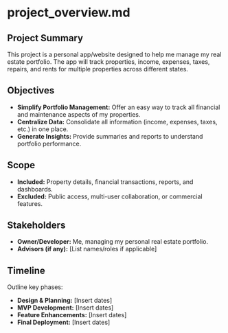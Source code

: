 <!-- File: /docs/project_overview.md -->
# project_overview.md

## Project Summary
This project is a personal app/website designed to help me manage my real estate portfolio. The app will track properties, income, expenses, taxes, repairs, and rents for multiple properties across different states.

## Objectives
- **Simplify Portfolio Management:** Offer an easy way to track all financial and maintenance aspects of my properties.
- **Centralize Data:** Consolidate all information (income, expenses, taxes, etc.) in one place.
- **Generate Insights:** Provide summaries and reports to understand portfolio performance.

## Scope
- **Included:** Property details, financial transactions, reports, and dashboards.
- **Excluded:** Public access, multi-user collaboration, or commercial features.

## Stakeholders
- **Owner/Developer:** Me, managing my personal real estate portfolio.
- **Advisors (if any):** [List names/roles if applicable]

## Timeline
Outline key phases:
- **Design & Planning:** [Insert dates]
- **MVP Development:** [Insert dates]
- **Feature Enhancements:** [Insert dates]
- **Final Deployment:** [Insert dates]
